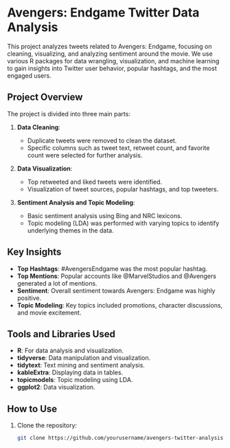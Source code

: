 # Avengers: Endgame Twitter Data Analysis

This project analyzes tweets related to Avengers: Endgame, focusing on cleaning, visualizing, and analyzing sentiment around the movie. We use various R packages for data wrangling, visualization, and machine learning to gain insights into Twitter user behavior, popular hashtags, and the most engaged users.

## Project Overview
The project is divided into three main parts:
1. **Data Cleaning**:
   - Duplicate tweets were removed to clean the dataset.
   - Specific columns such as tweet text, retweet count, and favorite count were selected for further analysis.

2. **Data Visualization**:
   - Top retweeted and liked tweets were identified.
   - Visualization of tweet sources, popular hashtags, and top tweeters.

3. **Sentiment Analysis and Topic Modeling**:
   - Basic sentiment analysis using Bing and NRC lexicons.
   - Topic modeling (LDA) was performed with varying topics to identify underlying themes in the data.

## Key Insights
- **Top Hashtags**: #AvengersEndgame was the most popular hashtag.
- **Top Mentions**: Popular accounts like @MarvelStudios and @Avengers generated a lot of mentions.
- **Sentiment**: Overall sentiment towards Avengers: Endgame was highly positive.
- **Topic Modeling**: Key topics included promotions, character discussions, and movie excitement.

## Tools and Libraries Used
- **R**: For data analysis and visualization.
- **tidyverse**: Data manipulation and visualization.
- **tidytext**: Text mining and sentiment analysis.
- **kableExtra**: Displaying data in tables.
- **topicmodels**: Topic modeling using LDA.
- **ggplot2**: Data visualization.

## How to Use
1. Clone the repository:
   ```bash
   git clone https://github.com/yourusername/avengers-twitter-analysis.git
